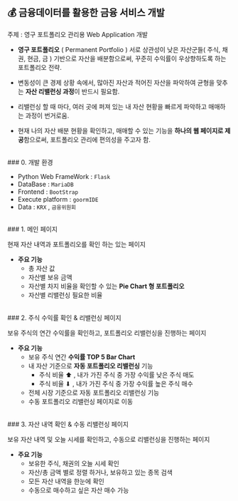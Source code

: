 
## 💰 금융데이터를 활용한 금융 서비스 개발 

주제 : 영구 포트폴리오 관리용 Web Application 개발 

- **영구 포트폴리오** ( Permanent Portfolio )
서로 상관성이 낮은 자산군들( 주식, 채권, 현금, 금 ) 기반으로 자산을 배분함으로써, 꾸준히 수익률이 우상향하도록 하는 포트폴리오 전략. 
    
- 변동성이 큰 경제 상황 속에서, 많아진 자산과 적어진 자산을 파악하여 균형을 맞추는 **자산 리밸런싱 과정**이 반드시 필요함.
- 리밸런싱 할 때 마다, 여러 곳에 퍼져 있는 내 자산 현황을 빠르게 파악하고 매매하는 과정이 번거로움.
- 현재 나의 자산 배분 현황을 확인하고, 매매할 수 있는 기능을 **하나의 웹 페이지로 제공**함으로써, 포트폴리오 관리에 편의성을 주고자 함.

<br/>
### 0. 개발 환경

- Python Web FrameWork : `Flask`
- DataBase : `MariaDB`
- Frontend : `BootStrap`
- Execute platform : `goormIDE`
- Data : `KRX` , `금융위원회`

<br/>
### 1. 메인 페이지

현재 자산 내역과 포트폴리오를 확인 하는 있는 페이지 

- **주요 기능**
    - 총 자산 값
    - 자산별 보유 금액
    - 자산별 차지 비율을 확인할 수 있는 **Pie Chart 형 포트폴리오**
    - 자산별 리밸런싱 필요한 비율


<br/>
### 2. 주식 수익률 확인 & 리밸런싱 페이지

보유 주식의 연간 수익률을 확인하고, 포트폴리오 리밸런싱을 진행하는 페이지 

- **주요 기능**
    - 보유 주식 연간 **수익률 TOP 5 Bar Chart**
    - 내 자산 기준으로 **자동 포트폴리오 리밸런싱** 기능
        - 주식 비율 ⬆︎ , 내가 가진 주식 중 가장 수익률 낮은 주식 매도
        - 주식 비율 ⬇︎ , 내가 가진 주식 중 가장 수익률 높은 주식 매수
    - 전체 시장 기준으로 자동 포트폴리오 리밸런싱 기능
    - 수동 포트폴리오 리밸런싱 페이지로 이동

<br/>
### 3. 자산 내역 확인 & 수동 리밸런싱 페이지

보유 자산 내역 및 오늘 시세를 확인하고, 수동으로 리밸런싱을 진행하는 페이지 

- **주요 기능**
    - 보유한 주식, 채권의 오늘 시세 확인
    - 자산/총 금액 별로 정렬 하거나, 보유하고 있는 종목 검색
    - 모든 자산 내역을 한눈에 확인
    - 수동으로 매수하고 싶은 자산 매수 가능

